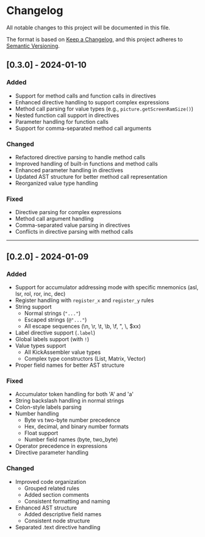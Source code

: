 # Changelog

All notable changes to this project will be documented in this file.

The format is based on [Keep a Changelog](https://keepachangelog.com/en/1.0.0/),
and this project adheres to [Semantic Versioning](https://semver.org/spec/v2.0.0.html).

## [0.3.0] - 2024-01-10

### Added
- Support for method calls and function calls in directives
- Enhanced directive handling to support complex expressions
- Method call parsing for value types (e.g., `picture.getScreenRamSize()`)
- Nested function call support in directives
- Parameter handling for function calls
- Support for comma-separated method call arguments

### Changed
- Refactored directive parsing to handle method calls
- Improved handling of built-in functions and method calls
- Enhanced parameter handling in directives
- Updated AST structure for better method call representation
- Reorganized value type handling

### Fixed
- Directive parsing for complex expressions
- Method call argument handling
- Comma-separated value parsing in directives
- Conflicts in directive parsing with method calls

---

## [0.2.0] - 2024-01-09

### Added
- Support for accumulator addressing mode with specific mnemonics (asl, lsr, rol, ror, inc, dec)
- Register handling with `register_x` and `register_y` rules
- String support
  - Normal strings (`"..."`)
  - Escaped strings (`@"..."`)
  - All escape sequences (\n, \r, \t, \b, \f, \", \\, \$xx)
- Label directive support (`.label`)
- Global labels support (with `!`)
- Value types support
  - All KickAssembler value types
  - Complex type constructors (List, Matrix, Vector)
- Proper field names for better AST structure

### Fixed
- Accumulator token handling for both 'A' and 'a'
- String backslash handling in normal strings
- Colon-style labels parsing
- Number handling
  - Byte vs two-byte number precedence
  - Hex, decimal, and binary number formats
  - Float support
  - Number field names (byte, two_byte)
- Operator precedence in expressions
- Directive parameter handling

### Changed
- Improved code organization
  - Grouped related rules
  - Added section comments
  - Consistent formatting and naming
- Enhanced AST structure
  - Added descriptive field names
  - Consistent node structure
- Separated .text directive handling
